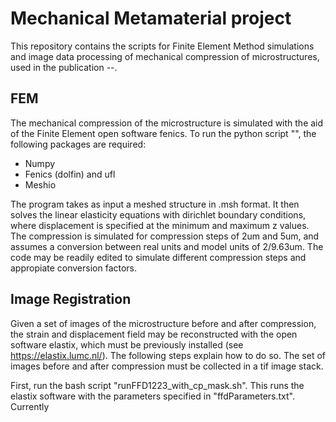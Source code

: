 # Mechanical Metamaterial project

This repository contains the scripts for Finite Element Method simulations and image data processing of mechanical compression of microstructures, used in the publication --.

## FEM ##

The mechanical compression of the microstructure is simulated with the aid of the Finite Element open software fenics. To run the python script "", the following packages are required:

- Numpy
- Fenics (dolfin) and ufl
- Meshio

The program takes as input a meshed structure in .msh format. It then solves the linear elasticity equations with dirichlet boundary conditions, where displacement is specified at the minimum and maximum z values. The compression is simulated for compression steps of 2um and 5um, and assumes a conversion between real units and model units of 2/9.63um. The code may be readily edited to simulate different compression steps and appropiate conversion factors.

## Image Registration ##

Given a set of images of the microstructure before and after compression, the strain and displacement field may be reconstructed with the open software elastix, which must be previously installed (see https://elastix.lumc.nl/). The following steps explain how to do so. The set of images before and after compression must be collected in a tif image stack. 

First, run the bash script "runFFD1223_with_cp_mask.sh". This runs the elastix software with the parameters specified in "ffdParameters.txt". Currently 
